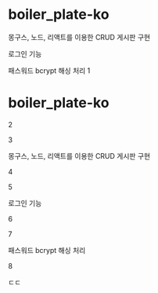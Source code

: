 # boiler_plate-ko

몽구스, 노드, 리액트를 이용한 CRUD 게시판 구현

로그인 기능

패스워드 bcrypt 해싱 처리
1

# boiler_plate-ko

2



3

몽구스, 노드, 리액트를 이용한 CRUD 게시판 구현

4



5

로그인 기능

6



7

패스워드 bcrypt 해싱 처리

8

ㄷㄷ
